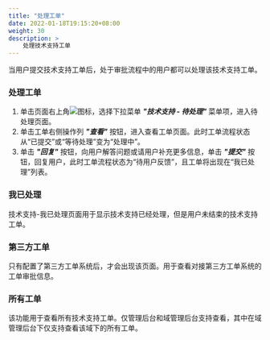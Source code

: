 ```yaml
---
title: "处理工单"
date: 2022-01-18T19:15:20+08:00
weight: 30
description: >
    处理技术支持工单
---
```



当用户提交技术支持工单后，处于审批流程中的用户都可以处理该技术支持工单。

### 处理工单

1. 单击页面右上角![](../../../images/gd.png)图标，选择下拉菜单 **_"技术支持 - 待处理"_** 菜单项，进入待处理页面。
2. 单击工单右侧操作列 **_"查看"_** 按钮，进入查看工单页面。此时工单流程状态从“已提交”或“等待处理”变为“处理中”。
3. 单击 **_"回复"_** 按钮，向用户解答问题或请用户补充更多信息，单击 **_"提交"_** 按钮，回复用户，此时工单流程状态为“待用户反馈”，且工单将出现在“我已处理”列表。


### 我已处理

技术支持-我已处理页面用于显示技术支持已经处理，但是用户未结束的技术支持工单。

### 第三方工单

只有配置了第三方工单系统后，才会出现该页面。用于查看对接第三方工单系统的工单审批信息。

### 所有工单

该功能用于查看所有技术支持工单。仅管理后台和域管理后台支持查看，其中在域管理后台下仅支持查看该域下的所有工单。